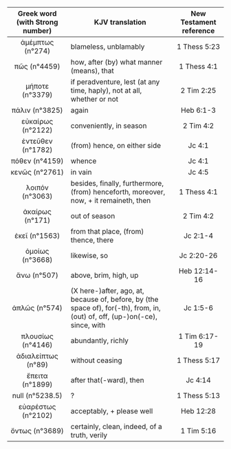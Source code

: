 |Greek word (with Strong number)|KJV translation|New Testament reference|
|:---:|-----|:---:|
ἀμέμπτως (n°274)|blameless, unblamably|1 Thess 5:23|
πῶς (n°4459)|how, after (by) what manner (means), that|1 Thess 4:1|
μήποτε (n°3379)|if  peradventure, lest (at any time, haply), not at all, whether or not|2 Tim 2:25|
πάλιν (n°3825)|again|Heb 6:1-3|
εὐκαίρως (n°2122)|conveniently, in season|2 Tim 4:2|
ἐντεῦθεν (n°1782)|(from) hence, on either side|Jc 4:1|
πόθεν (n°4159)|whence|Jc 4:1|
κενῶς (n°2761)|in vain|Jc 4:5|
λοιπόν (n°3063)|besides, finally, furthermore, (from) henceforth,  moreover, now, + it remaineth, then|1 Thess 4:1|
ἀκαίρως (n°171)|out of season|2 Tim 4:2|
ἐκεῖ (n°1563)|from that place, (from) thence, there|Jc 2:1-4|
ὁμοίως (n°3668)|likewise, so|Jc 2:20-26|
ἄνω (n°507)|above, brim, high, up|Heb 12:14-16|
ἁπλῶς (n°574)|(X  here-)after, ago, at, because of, before, by (the space of), for(-th),  from, in, (out) of, off, (up-)on(-ce), since, with|Jc 1:5-6|
πλουσίως (n°4146)|abundantly, richly|1 Tim 6:17-19|
ἀδιαλείπτως (n°89)|without ceasing|1 Thess 5:17|
ἔπειτα (n°1899)|after that(-ward), then|Jc 4:14|
null (n°5238.5)|?|1 Thess 5:13|
εὐαρέστως (n°2102)|acceptably, + please well|Heb 12:28|
ὄντως (n°3689)|certainly, clean,  indeed, of a truth, verily|1 Tim 5:16|
